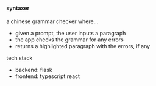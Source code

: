 #### syntaxer
a chinese grammar checker where...
- given a prompt, the user inputs a paragraph
- the app checks the grammar for any errors
- returns a highlighted paragraph with the errors, if any

tech stack
- backend: flask
- frontend: typescript react
